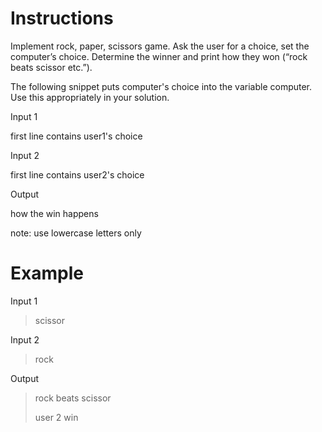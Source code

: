 # Instructions

Implement rock, paper, scissors game. Ask the user for a choice, set the computer’s choice. Determine the winner and print how they won (“rock beats scissor etc.”).

The following snippet puts computer's choice into the variable computer. Use this appropriately in your solution.

Input 1

first line contains user1's choice

Input 2

first line contains user2's choice

Output

how the win happens

note: use lowercase letters only

# Example

Input 1

> scissor

Input 2

> rock

Output

> rock beats scissor
>
> user 2 win
